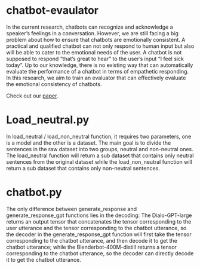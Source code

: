 # chatbot-evaulator
In the current research, chatbots can recognize and acknowledge a speaker’s feelings in a conversation. However, we are still facing a big problem about how to ensure that chatbots are emotionally consistent. A practical and qualified chatbot can not only respond to human input but also will be able to cater to the emotional needs of the user. A chatbot is not supposed to respond “that’s great to hear” to the user’s input “I feel sick today”. Up to our knowledge, there is no existing way that can automatically evaluate the performance of a chatbot in terms of empathetic responding. In this research, we aim to train an evaluator that can effectively evaluate the emotional consistency of chatbots.

Check out our [paper](https://arxiv.org/abs/2112.01616).
# Load_neutral.py
In load_neutral / load_non_neutral function, it requires two parameters, one is a model and the other is a dataset. The main goal is to divide the sentences in the raw dataset into two groups, neutral and non-neutral ones. The load_neutral function will return a sub dataset that contains only neutral sentences from the original dataset while the load_non_neutral function will return a sub dataset that contains only non-neutral sentences. 

# chatbot.py
The only difference between generate_response and generate_response_gpt functions lies in the decoding: The Dialo-GPT-large returns an output tensor that concatenates the tensor corresponding to the user utterance and the tensor corresponding to the chatbot utterance, so the decoder in the generate_response_gpt function will first take the tensor corresponding to the chatbot utterance, and then decode it to get the chatbot utterance; while the Blenderbot-400M-distill returns a tensor corresponding to the chatbot utterance, so the decoder can directly decode it to get the chatbot utterance.
